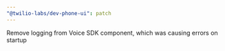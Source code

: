 ```yaml
---
"@twilio-labs/dev-phone-ui": patch
---
```


Remove logging from Voice SDK component, which was causing errors on startup

